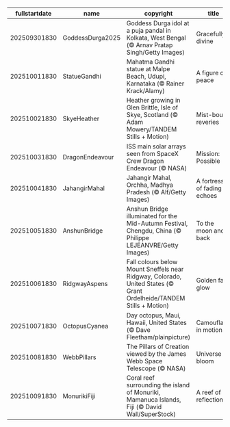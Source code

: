 |fullstartdate|name|copyright|title|image|
|--|--|--|--|--|
202509301830|GoddessDurga2025|Goddess Durga idol at a puja pandal in Kolkata, West Bengal (© Arnav Pratap Singh/Getty Images)|Gracefully divine|![](/en-IN/2025/10/202509301830GoddessDurga2025.jpg)|
202510011830|StatueGandhi|Mahatma Gandhi statue at Malpe Beach, Udupi, Karnataka (© Rainer Krack/Alamy)|A figure of peace|![](/en-IN/2025/10/202510011830StatueGandhi.jpg)|
202510021830|SkyeHeather|Heather growing in Glen Brittle, Isle of Skye, Scotland (© Adam Mowery/TANDEM Stills + Motion)|Mist-bound reveries|![](/en-IN/2025/10/202510021830SkyeHeather.jpg)|
202510031830|DragonEndeavour|ISS main solar arrays seen from SpaceX Crew Dragon Endeavour (© NASA)|Mission: Possible|![](/en-IN/2025/10/202510031830DragonEndeavour.jpg)|
202510041830|JahangirMahal|Jahangir Mahal, Orchha, Madhya Pradesh (© Alf/Getty Images)|A fortress of fading echoes|![](/en-IN/2025/10/202510041830JahangirMahal.jpg)|
202510051830|AnshunBridge|Anshun Bridge illuminated for the Mid-Autumn Festival, Chengdu, China (© Philippe LEJEANVRE/Getty Images)|To the moon and back|![](/en-IN/2025/10/202510051830AnshunBridge.jpg)|
202510061830|RidgwayAspens|Fall colours below Mount Sneffels near Ridgway, Colorado, United States (© Grant Ordelheide/TANDEM Stills + Motion)|Golden fall glow|![](/en-IN/2025/10/202510061830RidgwayAspens.jpg)|
202510071830|OctopusCyanea|Day octopus, Maui, Hawaii, United States (© Dave Fleetham/plainpicture)|Camouflage in motion|![](/en-IN/2025/10/202510071830OctopusCyanea.jpg)|
202510081830|WebbPillars|The Pillars of Creation viewed by the James Webb Space Telescope (© NASA)|Universe in bloom|![](/en-IN/2025/10/202510081830WebbPillars.jpg)|
202510091830|MonurikiFiji|Coral reef surrounding the island of Monuriki, Mamanuca Islands, Fiji (© David Wall/SuperStock)|A reef of reflection|![](/en-IN/2025/10/202510091830MonurikiFiji.jpg)|

